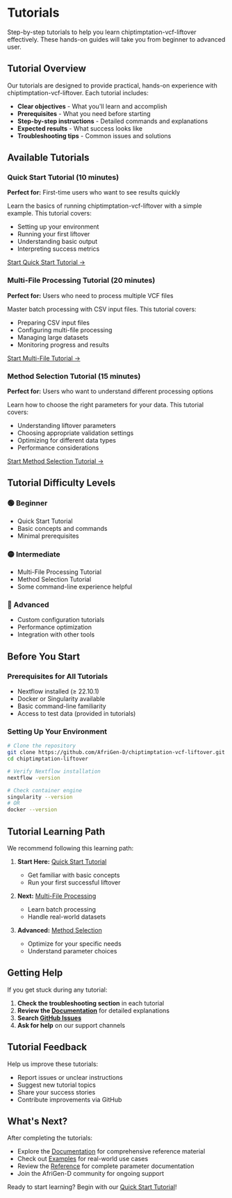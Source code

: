 # Tutorials ​

Step-by-step tutorials to help you learn chiptimptation-vcf-liftover effectively. These hands-on guides will take you from beginner to advanced user.

## Tutorial Overview ​

Our tutorials are designed to provide practical, hands-on experience with chiptimptation-vcf-liftover. Each tutorial includes:

- **Clear objectives** - What you'll learn and accomplish
- **Prerequisites** - What you need before starting
- **Step-by-step instructions** - Detailed commands and explanations
- **Expected results** - What success looks like
- **Troubleshooting tips** - Common issues and solutions

## Available Tutorials ​

### Quick Start Tutorial (10 minutes) ​
**Perfect for:** First-time users who want to see results quickly

Learn the basics of running chiptimptation-vcf-liftover with a simple example. This tutorial covers:
- Setting up your environment
- Running your first liftover
- Understanding basic output
- Interpreting success metrics

[Start Quick Start Tutorial →](/tutorials/quick-start)

### Multi-File Processing Tutorial (20 minutes) ​
**Perfect for:** Users who need to process multiple VCF files

Master batch processing with CSV input files. This tutorial covers:
- Preparing CSV input files
- Configuring multi-file processing
- Managing large datasets
- Monitoring progress and results

[Start Multi-File Tutorial →](/tutorials/multi-file-tutorial)

### Method Selection Tutorial (15 minutes) ​
**Perfect for:** Users who want to understand different processing options

Learn how to choose the right parameters for your data. This tutorial covers:
- Understanding liftover parameters
- Choosing appropriate validation settings
- Optimizing for different data types
- Performance considerations

[Start Method Selection Tutorial →](/tutorials/method-selection)

## Tutorial Difficulty Levels ​

### 🟢 Beginner
- Quick Start Tutorial
- Basic concepts and commands
- Minimal prerequisites

### 🟡 Intermediate  
- Multi-File Processing Tutorial
- Method Selection Tutorial
- Some command-line experience helpful

### 🔴 Advanced
- Custom configuration tutorials
- Performance optimization
- Integration with other tools

## Before You Start ​

### Prerequisites for All Tutorials ​

- Nextflow installed (≥ 22.10.1)
- Docker or Singularity available
- Basic command-line familiarity
- Access to test data (provided in tutorials)

### Setting Up Your Environment ​

```bash
# Clone the repository
git clone https://github.com/AfriGen-D/chiptimptation-vcf-liftover.git
cd chiptimptation-liftover

# Verify Nextflow installation
nextflow -version

# Check container engine
singularity --version
# OR
docker --version
```

## Tutorial Learning Path ​

We recommend following this learning path:

1. **Start Here:** [Quick Start Tutorial](/tutorials/quick-start)
   - Get familiar with basic concepts
   - Run your first successful liftover

2. **Next:** [Multi-File Processing](/tutorials/multi-file-tutorial)
   - Learn batch processing
   - Handle real-world datasets

3. **Advanced:** [Method Selection](/tutorials/method-selection)
   - Optimize for your specific needs
   - Understand parameter choices

## Getting Help ​

If you get stuck during any tutorial:

1. **Check the troubleshooting section** in each tutorial
2. **Review the [Documentation](/docs/)** for detailed explanations
3. **Search [GitHub Issues](https://github.com/AfriGen-D/chiptimptation-vcf-liftover/issues)**
4. **Ask for help** on our support channels

## Tutorial Feedback ​

Help us improve these tutorials:

- Report issues or unclear instructions
- Suggest new tutorial topics
- Share your success stories
- Contribute improvements via GitHub

## What's Next? ​

After completing the tutorials:

- Explore the [Documentation](/docs/) for comprehensive reference material
- Check out [Examples](/examples/) for real-world use cases
- Review the [Reference](/reference/) for complete parameter documentation
- Join the AfriGen-D community for ongoing support

Ready to start learning? Begin with our [Quick Start Tutorial](/tutorials/quick-start)!
